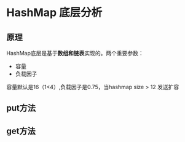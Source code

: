 # HashMap 底层分析

## 原理
HashMap底层是基于**数组和链表**实现的。两个重要参数：
* 容量
* 负载因子

容量默认是16（1<4）,负载因子是0.75，当hashmap size > 12 发送扩容

## put方法

## get方法